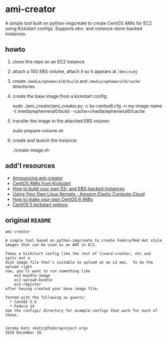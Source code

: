 # ami-creator

A simple tool built on python-imgcreate to create CentOS AMIs for EC2 using
Kickstart configs.  Supports ebs- and instance-store-backed instances.

## howto

1. clone this repo on an EC2 instance
2. attach a 10G EBS volume, attach it so it appears at `/dev/xvdj`
3. create `/media/ephemeral0/build` and `/media/ephemeral0/cache` directories
4. create the base image from a kickstart config:

    sudo ./ami_creator/ami_creator.py -c ks-centos6.cfg -n my-image-name -t /media/ephemeral0/build --cache=/media/ephemeral0/cache

5. transfer the image to the attached EBS volume:

    sudo prepare-volume.sh

6. create and launch the instance:

    ./create-image.sh


## add'l resources

* [Announcing ami-creator](http://velohacker.com/2010/12/13/announcing-ami-creator/)
* [CentOS AMIs from Kickstart](http://dan.carley.co/blog/2012/04/17/centos-amis-from-kickstart/)
* [How to build your own S3- and EBS-backed instances](http://amazonaws.michael--martinez.com)
* [Using Your Own Linux Kernels - Amazon Elastic Compute Cloud](http://docs.aws.amazon.com/AWSEC2/latest/UserGuide/UserProvidedKernels.html)
* [How to make your own CentOS 6 AMIs](http://www.bashton.com/blog/2012/how-to-make-your-own-centos-6-amis/)
* [CentOS 5 kickstart options](http://www.centos.org/docs/5/html/Installation_Guide-en-US/s1-kickstart2-options.html)

## original `README`

    ami-creator

    A simple tool based on python-imgcreate to create Fedora/Red Hat style 
    images that can be used as an AMI in EC2.

    Takes a kickstart config like the rest of livecd-creator, etc and spits out a
    disk image file that's suitable to upload as an s3 ami.  To do the upload right
    now, you'll want to run something like
        ec2-bundle-image
        ec2-upload-bundle
        ec2-register
    after having created your base image file.  

    Tested with the following as guests:
      * CentOS 5.5
      * Fedora 14
    See the configs/ directory for example configs that work for each of these.


    Jeremy Katz <katzj@fedoraproject.org>
    2010 December 10

